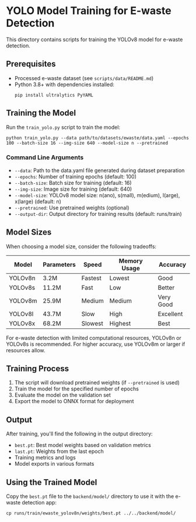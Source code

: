 # YOLO Model Training for E-waste Detection

This directory contains scripts for training the YOLOv8 model for e-waste detection.

## Prerequisites

- Processed e-waste dataset (see `scripts/data/README.md`)
- Python 3.8+ with dependencies installed:
  ```
  pip install ultralytics PyYAML
  ```

## Training the Model

Run the `train_yolo.py` script to train the model:

```
python train_yolo.py --data path/to/datasets/ewaste/data.yaml --epochs 100 --batch-size 16 --img-size 640 --model-size n --pretrained
```

### Command Line Arguments

- `--data`: Path to the data.yaml file generated during dataset preparation
- `--epochs`: Number of training epochs (default: 100)
- `--batch-size`: Batch size for training (default: 16)
- `--img-size`: Image size for training (default: 640)
- `--model-size`: YOLOv8 model size: n(ano), s(mall), m(edium), l(arge), x(large) (default: n)
- `--pretrained`: Use pretrained weights (optional)
- `--output-dir`: Output directory for training results (default: runs/train)

## Model Sizes

When choosing a model size, consider the following tradeoffs:

| Model | Parameters | Speed | Memory Usage | Accuracy |
|-------|------------|-------|-------------|----------|
| YOLOv8n | 3.2M | Fastest | Lowest | Good |
| YOLOv8s | 11.2M | Fast | Low | Better |
| YOLOv8m | 25.9M | Medium | Medium | Very Good |
| YOLOv8l | 43.7M | Slow | High | Excellent |
| YOLOv8x | 68.2M | Slowest | Highest | Best |

For e-waste detection with limited computational resources, YOLOv8n or YOLOv8s is recommended. For higher accuracy, use YOLOv8m or larger if resources allow.

## Training Process

1. The script will download pretrained weights (if `--pretrained` is used)
2. Train the model for the specified number of epochs
3. Evaluate the model on the validation set
4. Export the model to ONNX format for deployment

## Output

After training, you'll find the following in the output directory:

- `best.pt`: Best model weights based on validation metrics
- `last.pt`: Weights from the last epoch
- Training metrics and logs
- Model exports in various formats

## Using the Trained Model

Copy the `best.pt` file to the `backend/model/` directory to use it with the e-waste detection app:

```
cp runs/train/ewaste_yolov8n/weights/best.pt ../../backend/model/
``` 